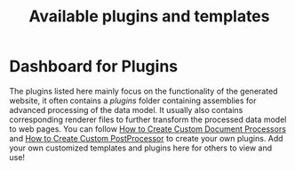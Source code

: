 ﻿---
title: Available plugins and templates
documentType: dashboard
contributionLink: ~/templates-and-plugins/contribute-your-template.md
templates: 
    - name: memberpage
      description: It splits the *YAML* data model into member level. Currently it supports ManagedReference document type. With this template enabled, the class page contains lists of method overloads, fields, events and so on, while every method overload, field or event displays in a separated page.
      type: Internal
      thumbnail: ~/templates-and-plugins/images/memberpage.default.screenshot.png
      homepage: https://www.nuget.org/packages/memberpage/
      repository:
        type: git
        url: "https://github.com/dotnet/docfx/tree/master/plugins/Microsoft.DocAsCode.Build.MemberLevelManagedReference"
      usage:
        init: "nuget install memberpage -OutputDirectory <output>"
        command: "-t default,<output>/memberpage.<version>/content"
        config: 'template: ["statictoc", "<output>/memberpage.<version>/content"]'
    - name: rest.tagpage
      description: It splits the *REST* model into tag level model. With this plugin enabled, operations with the same tag are grouped into one page. If the operation is in multiple tags, it would be included in first tag level page.
      type: Internal
      thumbnail: ~/templates-and-plugins/images/rest.tagpage.default.screenshot.png
      homepage: https://www.nuget.org/packages/rest.tagpage/
      repository:
        type: git
        url: "https://github.com/dotnet/docfx/tree/master/plugins/Microsoft.DocAsCode.Build.TagLevelRestApi"
      usage:
        init: "nuget install rest.tagpage -OutputDirectory <output>"
        command: "-t default,<output>/rest.tagpage.<version>/content"
        config: 'template: ["default", "<output>/rest.tagpage.<version>/content"]'
    - name: rest.operationpage
      description: It splits the *REST* model into operation level model. If it's enabled together with `rest.tagpage`, the *REST* model will split to tag level first, then split to operation level.
      type: Internal
      thumbnail: ~/templates-and-plugins/images/rest.operationpage.default.screenshot.png
      homepage: https://www.nuget.org/packages/rest.operationpage/
      repository:
        type: git
        url: "https://github.com/dotnet/docfx/tree/master/plugins/Microsoft.DocAsCode.Build.OperationLevelRestApi"
      usage:
        init: "nuget install rest.operationpage -OutputDirectory <output>"
        command: "-t default,<output>/rest.operationpage.<version>/content"
        config: 'template: ["default", "<output>/rest.operationpage.<version>/content"]'
---

# Dashboard for Plugins
The plugins listed here mainly focus on the functionality of the generated website, it often contains a *plugins* folder containing assemblies for advanced processing of the data model. It usually also contains corresponding renderer files to further transform the processed data model to web pages. You can follow [How to Create Custom Document Processors](../tutorial/howto_build_your_own_type_of_documentation_with_custom_plug-in.md) and [How to Create Custom PostProcessor](../tutorial/howto_add_a_customized_post_processor.md) to create your own plugins. Add your own customized templates and plugins here for others to view and use!
